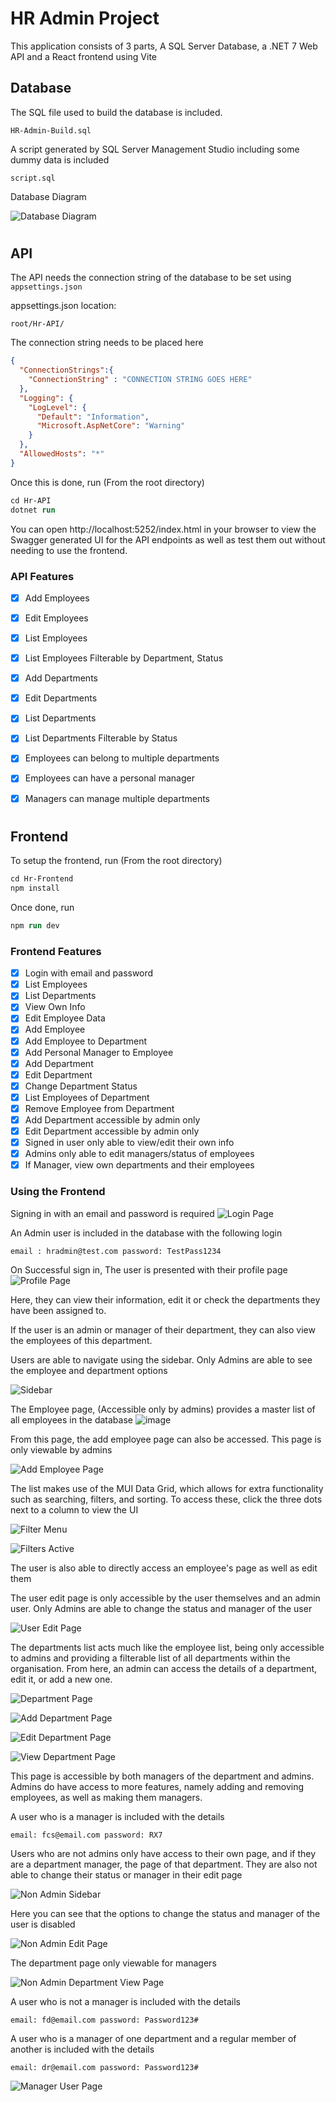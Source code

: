 # HR Admin Project

This application consists of 3 parts, A SQL Server Database, a .NET 7 Web API and a React frontend using Vite

## Database
The SQL file used to build the database is included. 

`HR-Admin-Build.sql`

A script generated by SQL Server Management Studio including some dummy data is included

`script.sql`

Database Diagram

![Database Diagram](https://user-images.githubusercontent.com/69512501/221414575-e1399946-5b07-418a-b33a-9bdd8fba4347.png)

#

## API
The API needs the connection string of the database to be set using `appsettings.json`

appsettings.json location:

```
root/Hr-API/
```

The connection string needs to be placed here

```json
{ 
  "ConnectionStrings":{
    "ConnectionString" : "CONNECTION STRING GOES HERE"
  },
  "Logging": {
    "LogLevel": {
      "Default": "Information",
      "Microsoft.AspNetCore": "Warning"
    }
  },
  "AllowedHosts": "*"
}

```

Once this is done, run (From the root directory)
```ps
cd Hr-API
dotnet run
```

You can open http://localhost:5252/index.html in your browser to view the Swagger generated UI for the API endpoints as well as test them out without needing to use the frontend.

### API Features

- [x] Add Employees
- [x] Edit Employees
- [x] List Employees
- [x] List Employees Filterable by Department, Status
- [x] Add Departments
- [x] Edit Departments
- [x] List Departments
- [x] List Departments Filterable by Status


- [x] Employees can belong to multiple departments
- [x] Employees can have a personal manager
- [x] Managers can manage multiple departments

#

## Frontend
To setup the frontend, run (From the root directory)

```ps
cd Hr-Frontend
npm install
```

Once done, run 
```ps
npm run dev
```

### Frontend Features

- [x] Login with email and password
- [x] List Employees
- [x] List Departments
- [x] View Own Info
- [x] Edit Employee Data
- [x] Add Employee
- [x] Add Employee to Department
- [x] Add Personal Manager to Employee
- [x] Add Department
- [x] Edit Department
- [x] Change Department Status
- [x] List Employees of Department
- [x] Remove Employee from Department
- [x] Add Department accessible by admin only
- [x] Edit Department accessible by admin only
- [x] Signed in user only able to view/edit their own info
- [x] Admins only able to edit managers/status of employees
- [x] If Manager, view own departments and their employees

### Using the Frontend

Signing in with an email and password is required
![Login Page](https://user-images.githubusercontent.com/69512501/223711456-a2eec770-b6ed-49bf-ba3d-cfbe2c6f3e0c.png)

An Admin user is included in the database with the following login

`email : hradmin@test.com password: TestPass1234`

On Successful sign in, The user is presented with their profile page
![Profile Page](https://user-images.githubusercontent.com/69512501/223712358-289bef5d-f4d6-4f8a-b826-94bb7753b557.png)

Here, they can view their information, edit it or check the departments they have been assigned to. 

If the user is an admin or manager of their department, they can also view the employees of this department.

Users are able to navigate using the sidebar. Only Admins are able to see the employee and department options

![Sidebar](https://user-images.githubusercontent.com/69512501/223713484-d5793e4e-e833-4b4b-a5cc-c2fa8cde4eec.png)

The Employee page, (Accessible only by admins) provides a master list of all employees in the database
![image](https://user-images.githubusercontent.com/69512501/223713863-abbaf889-9012-41e5-8d8a-e17ba19027c1.png)

From this page, the add employee page can also be accessed. This page is only viewable by admins

![Add Employee Page](https://user-images.githubusercontent.com/69512501/223715480-9d6d3ee7-33cc-4847-a089-755eaa2fb0d0.png)

The list makes use of the MUI Data Grid, which allows for extra functionality such as searching, filters, and sorting. To access these, click the three dots next to a column to view the UI

![Filter Menu](https://user-images.githubusercontent.com/69512501/223714341-743d9555-513d-4a7d-b20f-19966df15f7a.png)

![Filters Active](https://user-images.githubusercontent.com/69512501/223714535-f8245796-a085-455f-8bec-6a88d5ec050b.png)

The user is also able to directly access an employee's page as well as edit them

The user edit page is only accessible by the user themselves and an admin user. Only Admins are able to change the status and manager of the user

![User Edit Page](https://user-images.githubusercontent.com/69512501/223714938-795b9682-c79d-445b-b2e0-b9a1b3bf4666.png)

The departments list acts much like the employee list, being only accessible to admins and providing a filterable list of all departments within the organisation. From here, an admin can access the details of a department, edit it, or add a new one.

![Department Page](https://user-images.githubusercontent.com/69512501/223716072-40ec13b4-ad3a-48ec-b99b-7b1642767a50.png)

![Add Department Page](https://user-images.githubusercontent.com/69512501/223716439-362b8df8-b9c7-412d-a4e4-0b087882465c.png)

![Edit Department Page](https://user-images.githubusercontent.com/69512501/223716566-f20d8496-fa71-4db2-be3c-a4056ca9bd3f.png)

![View Department Page](https://user-images.githubusercontent.com/69512501/223716949-f84aab62-208a-48d7-9c1c-1d8e3486816e.png)

This page is accessible by both managers of the department and admins. Admins do have access to more features, namely adding and removing employees, as well as making them managers.

A user who is a manager is included with the details

`email: fcs@email.com password: RX7`

Users who are not admins only have access to their own page, and if they are a department manager, the page of that department. They are also not able to change their status or manager in their edit page

![Non Admin Sidebar](https://user-images.githubusercontent.com/69512501/223718781-88c2b8ca-8e9d-4f9c-ab98-ae9e67620d3c.png)

Here you can see that the options to change the status and manager of the user is disabled

![Non Admin Edit Page](https://user-images.githubusercontent.com/69512501/223719078-5076c32a-87fd-4b07-81ad-b8244a3e3527.png)

The department page only viewable for managers

![Non Admin Department View Page](https://user-images.githubusercontent.com/69512501/223719233-f1f828d9-bbfe-425f-b897-bf8d6bdbe416.png)

A user who is not a manager is included with the details

`email: fd@email.com password: Password123#`

A user who is a manager of one department and a regular member of another is included with the details

`email: dr@email.com password: Password123#`

![Manager User Page](https://user-images.githubusercontent.com/69512501/223720733-f6a41180-816a-40c4-9858-73e15fff2a2d.png)






